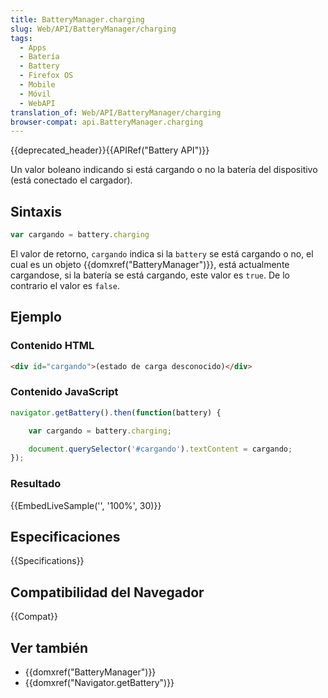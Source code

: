 ```yaml
---
title: BatteryManager.charging
slug: Web/API/BatteryManager/charging
tags:
  - Apps
  - Batería
  - Battery
  - Firefox OS
  - Mobile
  - Móvil
  - WebAPI
translation_of: Web/API/BatteryManager/charging
browser-compat: api.BatteryManager.charging
---
```

{{deprecated_header}}{{APIRef("Battery API")}}

Un valor boleano indicando si está cargando o no la batería del dispositivo (está conectado el cargador).

## Sintaxis

```js
var cargando = battery.charging
```

El valor de retorno, `cargando` indica si la `battery` se está cargando o no, el cual es un objeto {{domxref("BatteryManager")}}, está actualmente cargandose, si la batería se está cargando, este valor es `true`. De lo contrario el valor es `false`.

## Ejemplo

### Contenido HTML

```html
<div id="cargando">(estado de carga desconocido)</div>
```

### Contenido JavaScript

```js
navigator.getBattery().then(function(battery) {

    var cargando = battery.charging;

    document.querySelector('#cargando').textContent = cargando;
});
```

### Resultado

{{EmbedLiveSample('', '100%', 30)}}

## Especificaciones

{{Specifications}}

## Compatibilidad del Navegador

{{Compat}}

## Ver también

- {{domxref("BatteryManager")}}
- {{domxref("Navigator.getBattery")}}

